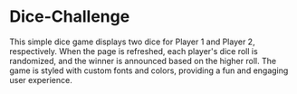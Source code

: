# Dice-Challenge
This simple dice game displays two dice for Player 1 and Player 2, respectively. When the page is refreshed, each player's dice roll is randomized, and the winner is announced based on the higher roll. The game is styled with custom fonts and colors, providing a fun and engaging user experience.
